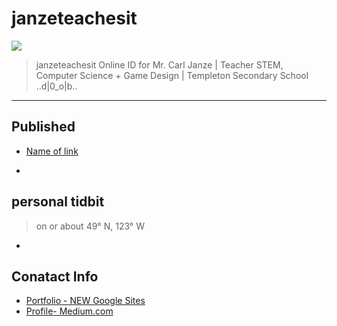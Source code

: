 # janzeteachesit

![](../_assets/janze-profile.jpg)

> janzeteachesit 
> Online ID for Mr. Carl Janze | Teacher 
> STEM, Computer Science + Game Design | Templeton Secondary School 
> ..d|0_o|b..


___

## Published
- [Name of link](http://link/to/article)

+

## personal tidbit 

> on or about 49° N, 123° W

+

## Conatact Info
- [Portfolio - NEW Google Sites](https://sites.google.com/templeton.vsb.bc.ca/janzeteachesit-portfolio/main)
- [Profile- Medium.com](https://medium.com/@janzeteachesit)
